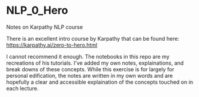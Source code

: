 # NLP_0_Hero
Notes on Karpathy NLP course


There is an excellent intro course by Karpathy that can be found here: https://karpathy.ai/zero-to-hero.html

I cannot recommend it enough. The notebooks in this repo are my recreations of his tutorials. I've added my own notes, explainations, and break downs of these concepts. While this exercise is for largely for personal edification, the notes are written in my own words and are hopefully a clear and accessible explaination of the concepts touched on in each lecture. 
